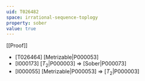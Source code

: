 ```yaml
---
uid: T026482
space: irrational-sequence-toplogy
property: sober
value: true
---
```

[[Proof]]

* [T026464] [Metrizable|P000053]
* [I000173] [$T_2$|P000003] => [Sober|P000073]
* [I000055] [Metrizable|P000053] => [$T_2$|P000003]

